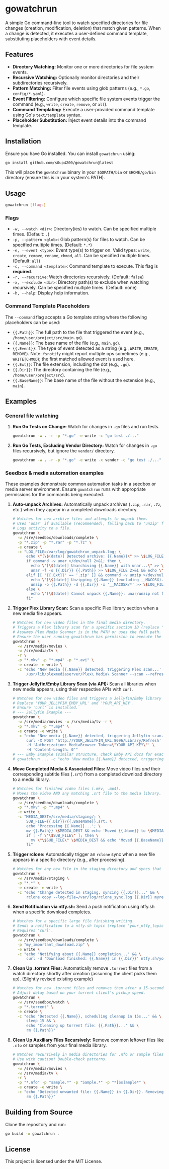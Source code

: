 # gowatchrun

A simple Go command-line tool to watch specified directories for file changes (creation, modification, deletion) that match given patterns. When a change is detected, it executes a user-defined command template, substituting placeholders with event details.

## Features

*   **Directory Watching:** Monitor one or more directories for file system events.
*   **Recursive Watching:** Optionally monitor directories and their subdirectories recursively.
*   **Pattern Matching:** Filter file events using glob patterns (e.g., `*.go`, `config/*.yaml`).
*   **Event Filtering:** Configure which specific file system events trigger the command (e.g., `write`, `create`, `remove`, or `all`).
*   **Command Templating:** Execute a user-provided command template using Go's `text/template` syntax.
*   **Placeholder Substitution:** Inject event details into the command template.

## Installation

Ensure you have Go installed. You can install `gowatchrun` using:

```bash
go install github.com/s0up4200/gowatchrun@latest 
```

This will place the `gowatchrun` binary in your `$GOPATH/bin` or `$HOME/go/bin` directory (ensure this is in your system's PATH).

## Usage

```bash
gowatchrun [flags]
```

### Flags

*   `-w, --watch <dir>`: Directory(ies) to watch. Can be specified multiple times. (Default: `.`)
*   `-p, --pattern <glob>`: Glob pattern(s) for files to watch. Can be specified multiple times. (Default: `*.*`)
*   `-e, --event <type>`: Event type(s) to trigger on. Valid types: `write`, `create`, `remove`, `rename`, `chmod`, `all`. Can be specified multiple times. (Default: `all`)
*   `-c, --command <template>`: Command template to execute. This flag is **required**.
*   `-r, --recursive`: Watch directories recursively. (Default: `false`)
*   `-x, --exclude <dir>`: Directory path(s) to exclude when watching recursively. Can be specified multiple times. (Default: none)
*   `-h, --help`: Display help information.

### Command Template Placeholders

The `--command` flag accepts a Go template string where the following placeholders can be used:

*   `{{.Path}}`: The full path to the file that triggered the event (e.g., `/home/user/project/src/main.go`).
*   `{{.Name}}`: The base name of the file (e.g., `main.go`).
*   `{{.Event}}`: The type of event detected as a string (e.g., `WRITE`, `CREATE`, `REMOVE`). Note: `fsnotify` might report multiple ops sometimes (e.g., `WRITE|CHMOD`); the first matched allowed event is used here.
*   `{{.Ext}}`: The file extension, including the dot (e.g., `.go`).
*   `{{.Dir}}`: The directory containing the file (e.g., `/home/user/project/src`).
*   `{{.BaseName}}`: The base name of the file without the extension (e.g., `main`).

## Examples

### General file watching

1.  **Run Go Tests on Change:** Watch for changes in `.go` files and run tests.
    ```bash
    gowatchrun -w . -r -p "*.go" -e write -c "go test ./..."
    ```

2.  **Run Go Tests, Excluding Vendor Directory:** Watch for changes in `.go` files recursively, but ignore the `vendor/` directory.
    ```bash
    gowatchrun -w . -r -p "*.go" -e write -x vendor -c "go test ./..."
    ```

### Seedbox & media automation examples

These examples demonstrate common automation tasks in a seedbox or media server environment. Ensure `gowatchrun` runs with appropriate permissions for the commands being executed.

1.  **Auto-unpack Archives:** Automatically unpack archives (`.zip`, `.rar`, `.7z`, etc.) when they appear in a completed downloads directory.
    ```bash
    # Watches for new archive files and attempts to unpack them.
    # Uses 'unar' if available (recommended), falling back to 'unzip' for .zip.
    # Logs activity to a file.
    gowatchrun \
      -w /srv/seedbox/downloads/complete \
      -p "*.zip" -p "*.rar" -p "*.7z" \
      -e create \
      -c "LOG_FILE=/var/log/gowatchrun_unpack.log; \
          echo \"[\$(date)] Detected archive: {{.Name}}\" >> \$LOG_FILE; \
          if command -v unar >/dev/null 2>&1; then \
            echo \"[\$(date)] Unarchiving {{.Name}} with unar...\" >> \$LOG_FILE; \
            unar -f -o {{.Dir}} {{.Path}} >> \$LOG_FILE 2>&1 && echo \"[\$(date)] Unarchived {{.Name}} successfully.\" >> \$LOG_FILE || echo \"[\$(date)] Failed to unarchive {{.Name}} with unar.\" >> \$LOG_FILE; \
          elif [[ '{{.Ext}}' == '.zip' ]] && command -v unzip >/dev/null 2>&1; then \
            echo \"[\$(date)] Unzipping {{.Name}} (excluding __MACOSX)...\" >> \$LOG_FILE; \
            unzip -o {{.Path}} -d {{.Dir}} -x '__MACOSX/*' >> \$LOG_FILE 2>&1 && echo \"[\$(date)] Unzipped {{.Name}} successfully.\" >> \$LOG_FILE || echo \"[\$(date)] Failed to unzip {{.Name}}.\" >> \$LOG_FILE; \
          else \
            echo \"[\$(date)] Cannot unpack {{.Name}}: unar/unzip not found or unsupported format.\" >> \$LOG_FILE; \
          fi"
    ```

2.  **Trigger Plex Library Scan:** Scan a specific Plex library section when a new media file appears.
    ```bash
    # Watches for new video files in the final media directory.
    # Triggers a Plex library scan for a specific section ID (replace 'YOUR_SECTION_ID').
    # Assumes Plex Media Scanner is in the PATH or uses the full path.
    # Ensure the user running gowatchrun has permission to execute the scanner.
    gowatchrun \
      -w /srv/media/movies \
      -w /srv/media/tv \
      -r \
      -p "*.mkv" -p "*.mp4" -p "*.avi" \
      -e create -e write \
      -c "echo 'New media {{.Name}} detected, triggering Plex scan...' && \
          /usr/lib/plexmediaserver/Plex\ Media\ Scanner --scan --refresh --section YOUR_SECTION_ID"
    ```

3.  **Trigger Jellyfin/Emby Library Scan (via API):** Scan all libraries when new media appears, using their respective APIs with `curl`.
    ```bash
    # Watches for new video files and triggers a Jellyfin/Emby library scan via API.
    # Replace 'YOUR_JELLYFIN_EMBY_URL' and 'YOUR_API_KEY'.
    # Ensure 'curl' is installed.
    # --- Jellyfin Example ---
    gowatchrun \
      -w /srv/media/movies -w /srv/media/tv -r \
      -p "*.mkv" -p "*.mp4" \
      -e create -e write \
      -c "echo 'New media {{.Name}} detected, triggering Jellyfin scan...' && \
          curl -X POST 'http://YOUR_JELLYFIN_URL:8096/Library/Refresh' \
          -H 'Authorization: MediaBrowser Token=\"YOUR_API_KEY\"' \
          -H 'Content-Length: 0'"
    # --- Emby Example (similar structure, check Emby API docs for exact endpoint) ---
    # gowatchrun ... -c "echo 'New media {{.Name}} detected, triggering Emby scan...' && curl -X POST 'http://YOUR_EMBY_URL:8096/Library/Refresh?api_key=YOUR_API_KEY'"
    ```

4.  **Move Completed Media & Associated Files:** Move video files *and* their corresponding subtitle files (`.srt`) from a completed download directory to a media library.
    ```bash
    # Watches for finished video files (.mkv, .mp4).
    # Moves the video AND any matching .srt file to the media library.
    gowatchrun \
      -w /srv/seedbox/downloads/complete \
      -p "*.mkv" -p "*.mp4" \
      -e write \
      -c "MEDIA_DEST=/srv/media/staging/; \
          SUB_FILE={{.Dir}}/{{.BaseName}}.srt; \
          echo 'Processing {{.Name}}...'; \
          mv {{.Path}} \$MEDIA_DEST && echo 'Moved {{.Name}} to \$MEDIA_DEST'; \
          if [ -f \"\$SUB_FILE\" ]; then \
            mv \"\$SUB_FILE\" \$MEDIA_DEST && echo 'Moved {{.BaseName}}.srt too.'; \
          fi"
    ```

5.  **Trigger rclone:** Automatically trigger an `rclone` sync when a new file appears in a specific directory (e.g., after processing).
    ```bash
    # Watches for any new file in the staging directory and syncs that directory to a cloud remote.
    gowatchrun \
      -w /srv/media/staging \
      -p "*.*" \
      -e create -e write \
      -c "echo 'Change detected in staging, syncing {{.Dir}}...' && \
          rclone copy --log-file=/var/log/rclone_sync.log {{.Dir}} myremote:backup/media/"
    ```

6.  **Send Notification via ntfy.sh:** Send a push notification using ntfy.sh when a specific download completes.
    ```bash
    # Watches for a specific large file finishing writing.
    # Sends a notification to a ntfy.sh topic (replace 'your_ntfy_topic').
    # Requires 'curl'.
    gowatchrun \
      -w /srv/seedbox/downloads/complete \
      -p "my_important_download.zip" \
      -e write \
      -c "echo 'Notifying about {{.Name}} completion...' && \
          curl -d 'Download finished: {{.Name}} in {{.Dir}}' ntfy.sh/your_ntfy_topic"
    ```

7.  **Clean Up .torrent Files:** Automatically remove `.torrent` files from a watch directory shortly after creation (assuming the client picks them up). (Slightly revised existing example)
    ```bash
    # Watches for new .torrent files and removes them after a 15-second delay.
    # Adjust delay based on your torrent client's pickup speed.
    gowatchrun \
      -w /srv/seedbox/watch \
      -p "*.torrent" \
      -e create \
      -c "echo 'Detected {{.Name}}, scheduling cleanup in 15s...' && \
          sleep 15 && \
          echo 'Cleaning up torrent file: {{.Path}}...' && \
          rm {{.Path}}"
    ```

8.  **Clean Up Auxiliary Files Recursively:** Remove common leftover files like `.nfo` or samples from your final media library.
    ```bash
    # Watches recursively in media directories for .nfo or sample files and removes them.
    # Use with caution! Double-check patterns.
    gowatchrun \
      -w /srv/media/movies \
      -w /srv/media/tv \
      -r \
      -p "*.nfo" -p "sample.*" -p "Sample.*" -p "*[Ss]ample*" \
      -e create -e write \
      -c "echo 'Detected unwanted file: {{.Name}} in {{.Dir}}. Removing...' && \
          rm {{.Path}}"
    ```

## Building from Source

Clone the repository and run:

```bash
go build -o gowatchrun .
```

## License

This project is licensed under the MIT License.
